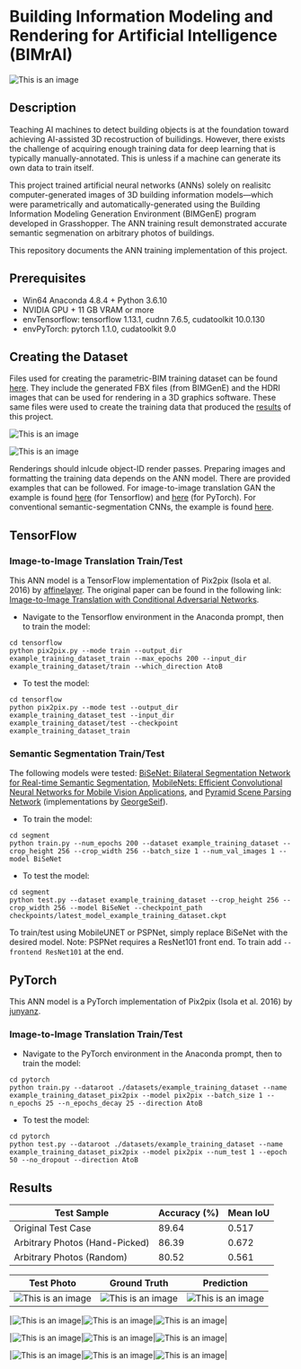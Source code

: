 # Building Information Modeling and Rendering for Artificial Intelligence (BIMrAI)

![This is an image](https://github.com/mawadhi/BIMrAI/blob/main/bimference.gif)

## Description

Teaching AI machines to detect building objects is at the foundation toward achieving AI-assisted 3D recostruction of builidings. However, there exists the challenge of acquiring enough training data for deep learning that is typically manually-annotated. This is unless if a machine can generate its own data to train itself.

This project trained artificial neural networks (ANNs) solely on realisitc computer-generated images of 3D building information models—which were parametrically and automatically-generated using the Building Information Modeling Generation Environment (BIMGenE) program developed in Grasshopper. The ANN training result demonstrated accurate semantic segmenation on arbitrary photos of buildings.

This repository documents the ANN training implementation of this project.

## Prerequisites
- Win64 Anaconda 4.8.4 + Python 3.6.10
- NVIDIA GPU + 11 GB VRAM or more
- envTensorflow: tensorflow 1.13.1, cudnn 7.6.5, cudatoolkit 10.0.130
- envPyTorch: pytorch 1.1.0, cudatoolkit 9.0

## Creating the Dataset
Files used for creating the parametric-BIM training dataset can be found [here](https://github.com/mawadhi/BIMrAI/tree/main/bimgene). They include the generated FBX files (from BIMGenE) and the HDRI images that can be used for rendering in a 3D graphics software. These same files were used to create the training data that produced the [results](https://github.com/mawadhi/BIMrAI/tree/main/results) of this project.

![This is an image](https://github.com/mawadhi/BIMrAI/blob/main/bimgene.jpg) 

![This is an image](https://github.com/mawadhi/BIMrAI/blob/main/bimgene2.jpg)

Renderings should inlcude object-ID render passes. Preparing images and formatting the training data depends on the ANN model. There are provided examples that can be followed. For image-to-image translation GAN the example is found [here](https://github.com/mawadhi/BIMrAI/tree/main/tensorflow/example_training_dataset) (for Tensorflow) and [here](https://github.com/mawadhi/BIMrAI/tree/main/pytorch/datasets/example_training_dataset) (for PyTorch). For conventional semantic-segmentation CNNs, the example is found [here](https://github.com/mawadhi/BIMrAI/tree/main/segment/example_training_dataset). 

## TensorFlow

### Image-to-Image Translation Train/Test

This ANN model is a TensorFlow implementation of Pix2pix (Isola et al. 2016) by [affinelayer](https://github.com/affinelayer/pix2pix-tensorflow). 
The original paper can be found in the following link: [Image-to-Image Translation with Conditional Adversarial Networks](https://arxiv.org/abs/1611.07004v1).

- Navigate to the Tensorflow environment in the Anaconda prompt, then to train the model:
```
cd tensorflow
python pix2pix.py --mode train --output_dir example_training_dataset_train --max_epochs 200 --input_dir example_training_dataset/train --which_direction AtoB
```

- To test the model:
```
cd tensorflow
python pix2pix.py --mode test --output_dir example_training_dataset_test --input_dir example_training_dataset/test --checkpoint example_training_dataset_train
```

### Semantic Segmentation Train/Test

The following models were tested: [BiSeNet: Bilateral Segmentation Network for Real-time Semantic Segmentation](https://arxiv.org/abs/1808.00897), [MobileNets: Efficient Convolutional Neural Networks for Mobile Vision Applications](https://arxiv.org/abs/1704.04861), and [Pyramid Scene Parsing Network](https://arxiv.org/abs/1612.01105) (implementations by [GeorgeSeif](https://github.com/GeorgeSeif/Semantic-Segmentation-Suite)).

- To train the model:
```
cd segment
python train.py --num_epochs 200 --dataset example_training_dataset --crop_height 256 --crop_width 256 --batch_size 1 --num_val_images 1 --model BiSeNet
```

- To test the model:
```
cd segment
python test.py --dataset example_training_dataset --crop_height 256 --crop_width 256 --model BiSeNet --checkpoint_path checkpoints/latest_model_example_training_dataset.ckpt
```

To train/test using MobileUNET or PSPNet, simply replace BiSeNet with the desired model. Note: PSPNet requires a ResNet101 front end. To train add ```--frontend ResNet101``` at the end.

## PyTorch

This ANN model is a PyTorch implementation of Pix2pix (Isola et al. 2016) by [junyanz](https://github.com/junyanz/pytorch-CycleGAN-and-pix2pix). 

### Image-to-Image Translation Train/Test

- Navigate to the PyTorch environment in the Anaconda prompt, then to train the model:
```
cd pytorch
python train.py --dataroot ./datasets/example_training_dataset --name example_training_dataset_pix2pix --model pix2pix --batch_size 1 --n_epochs 25 --n_epochs_decay 25 --direction AtoB
```

- To test the model:
```
cd pytorch
python test.py --dataroot ./datasets/example_training_dataset --name example_training_dataset_pix2pix --model pix2pix --num_test 1 --epoch 50 --no_dropout --direction AtoB
```

## Results

|Test Sample|Accuracy (%)|Mean IoU|
|-|-|-|
|Original Test Case|89.64|0.517|
|Arbitrary Photos (Hand-Picked)|86.39|0.672|
|Arbitrary Photos (Random)|80.52|0.561|

|Test Photo|Ground Truth|Prediction|
|-|-|-|
|![This is an image](https://github.com/mawadhi/BIMrAI/blob/main/results/gan_parametric_bim/eval_dataset/test/1%20(1).png)|![This is an image](https://github.com/mawadhi/BIMrAI/blob/main/results/gan_parametric_bim/Evaluate/1%20(1)_gt.png)|![This is an image](https://github.com/mawadhi/BIMrAI/blob/main/results/gan_parametric_bim/Evaluate/1%20(1)_pred.png)|

|![This is an image](https://github.com/mawadhi/BIMrAI/blob/main/results/gan_parametric_bim/eval_dataset/test/1%20(5).png)|![This is an image](https://github.com/mawadhi/BIMrAI/blob/main/results/gan_parametric_bim/Evaluate/1%20(5)_gt.png)|![This is an image](https://github.com/mawadhi/BIMrAI/blob/main/results/gan_parametric_bim/Evaluate/1%20(5)_pred.png)|

|![This is an image](https://github.com/mawadhi/BIMrAI/blob/main/results/gan_parametric_bim/eval_dataset/test/1%20(1).png)|![This is an image](https://github.com/mawadhi/BIMrAI/blob/main/results/gan_parametric_bim/Evaluate/1%20(1)_gt.png)|![This is an image](https://github.com/mawadhi/BIMrAI/blob/main/results/gan_parametric_bim/Evaluate/1%20(1)_pred.png)|

|![This is an image](https://github.com/mawadhi/BIMrAI/blob/main/results/gan_parametric_bim/eval_dataset/test/1%20(1).png)|![This is an image](https://github.com/mawadhi/BIMrAI/blob/main/results/gan_parametric_bim/Evaluate/1%20(1)_gt.png)|![This is an image](https://github.com/mawadhi/BIMrAI/blob/main/results/gan_parametric_bim/Evaluate/1%20(1)_pred.png)|




